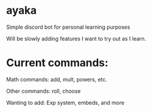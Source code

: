 # ayaka
Simple discord bot for personal learning purposes

Will be slowly adding features I want to try out as I learn.

# Current commands:

Math commands: add, mult, powers, etc.

Other commands: roll, choose

Wanting to add: Exp system, embeds, and more
